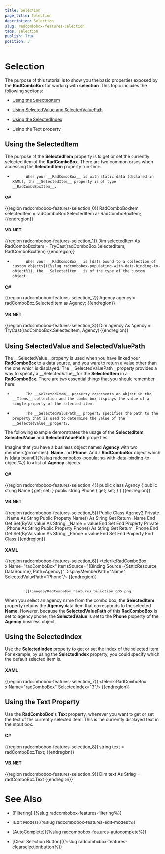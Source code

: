 ```yaml
---
title: Selection
page_title: Selection
description: Selection
slug: radcombobox-features-selection
tags: selection
publish: True
position: 3
---
```


# Selection



The purpose of this tutorial is to show you the basic properties exposed by the __RadComboBox__ for working with __selection__. This topic includes the following sections:
      

* [Using the SelectedItem](#using-the-selecteditem)

* [Using SelectedValue and SelectedValuePath](#using-selectedvalue-and-selectedvaluepath)

* [Using the SelectedIndex](#using-the-selectedindex)

* [Using the Text property](#using-the-text-property)

## Using the SelectedItem

The purpose of the __SelectedItem__ property is to get or set the currently selected item of the __RadComboBox__. There are two common cases when accessing the __SelectedItem__ property run-time.
        

* 
            When your __RadComboBox__ is with static data (declared in XAML), the __SelectedItem__ property is of type __RadComboBoxItem__.
          

#### __C#__

{{region radcombobox-features-selection_0}}
	RadComboBoxItem selectedItem = radComboBox.SelectedItem as RadComboBoxItem;
	{{endregion}}



#### __VB.NET__

{{region radcombobox-features-selection_1}}
	Dim selectedItem As RadComboBoxItem = TryCast(radComboBox.SelectedItem, RadComboBoxItem)
	{{endregion}}



* 
            When your __RadComboBox__ is [data bound to a collection of custom objects]({%slug radcombobox-populating-with-data-binding-to-object%}), the __SelectedItem__ is of the type of the custom object.
          

#### __C#__

{{region radcombobox-features-selection_2}}
	Agency agency = radComboBox.SelectedItem as Agency;
	{{endregion}}



#### __VB.NET__

{{region radcombobox-features-selection_3}}
	Dim agency As Agency = TryCast(radComboBox.SelectedItem, Agency)
	{{endregion}}



## Using SelectedValue and SelectedValuePath

The __SelectedValue__property is used when you have linked your __RadComboBox__ to a data source, and you want to return a value other than the one which is displayed. The __SelectedValuePath__property provides a way to specify a __SelectedValue__for the __SelectedItem__ in a __RadComboBox__. There are two essential things that you should remember here:
        

* 
            The __SelectedItem__ property represents an object in the __Items__ collection and the combo box displays the value of a single property of the selected item.
          

* 
            The __SelectedValuePath__ property specifies the path to the property that is used to determine the value of the __SelectedValue__property.
          

The following example demonstrates the usage of the __SelectedItem__, __SelectedValue__ and __SelectedValuePath__ properties.
        

Imagine that you have a business object named __Agency__ with two members(properties): __Name__ and __Phone__. And a __RadComboBox__ object which is [data bound]({%slug radcombobox-populating-with-data-binding-to-object%}) to a list of __Agency__ objects.
        

#### __C#__

{{region radcombobox-features-selection_4}}
	public class Agency
	{
	    public string Name
	    {
	        get;
	        set;
	    }
	    public string Phone
	    {
	        get;
	        set;
	    }
	}
	{{endregion}}



#### __VB.NET__

{{region radcombobox-features-selection_5}}
	Public Class Agency2
	Private _Name As String
	    Public Property Name() As String
	        Get
	            Return _Name
	        End Get
	        Set(ByVal value As String)
	            _Name = value
	        End Set
	    End Property
	Private _Phone As String
	    Public Property Phone() As String
	        Get
	            Return _Phone
	        End Get
	        Set(ByVal value As String)
	            _Phone = value
	        End Set
	    End Property
	End Class
	{{endregion}}



#### __XAML__

{{region radcombobox-features-selection_6}}
	<telerik:RadComboBox x:Name="radComboBox"
	    ItemsSource="{Binding Source={StaticResource DataSource}, Path=Agency}"
	    DisplayMemberPath="Name"
	    SelectedValuePath="Phone"/>
	{{endregion}}






               
            ![](images/RadComboBox_Features_Selection_005.png)

When you select an agency name from the combo box, the __SelectedItem__ property returns the __Agency__ data item that corresponds to the selected __Name__. However, because the __SelectedValuePath__ of this __RadComboBox__ is set to agency phone, the __SelectedValue__ is set to the __Phone__ property of the __Agency__ business object.
        

## Using the SelectedIndex

Use the __SelectedIndex__ property to get or set the index of the selected item. For example, by using the __SelectedIndex__ property, you could specify which the default selected item is.
        

#### __XAML__

{{region radcombobox-features-selection_7}}
	<telerik:RadComboBox x:Name="radComboBox" SelectedIndex="3"/>
	{{endregion}}



## Using the Text Property

Use the __RadComboBox__'s __Text__ property, whenever you want to get or set the text of the currently selected item. This is the currently displayed text in the input box.
        

#### __C#__

{{region radcombobox-features-selection_8}}
	string text = radComboBox.Text;
	{{endregion}}



#### __VB.NET__

{{region radcombobox-features-selection_9}}
	Dim text As String = radComboBox.Text
	{{endregion}}



# See Also

 * [Filtering]({%slug radcombobox-features-filtering%})

 * [Edit Modes]({%slug radcombobox-features-edit-modes%})

 * [AutoComplete]({%slug radcombobox-features-autocomplete%})

 * [Clear Selection Button]({%slug radcombobox-features-clearselectionbutton%})
